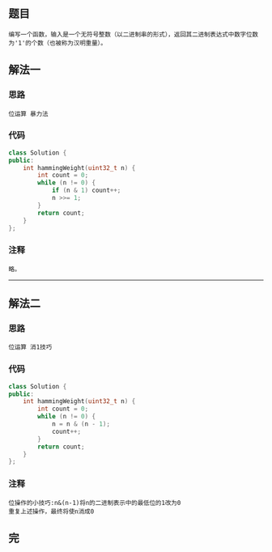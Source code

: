 ## 题目

```
编写一个函数，输入是一个无符号整数（以二进制串的形式），返回其二进制表达式中数字位数为'1'的个数（也被称为汉明重量）。
```

## 解法一

### 思路

```
位运算 暴力法
```

### 代码

```c++
class Solution {
public:
    int hammingWeight(uint32_t n) {
        int count = 0;
        while (n != 0) {
            if (n & 1) count++;
            n >>= 1;
        }
        return count;
    }
};
```

### 注释

```
略。
```

------

## 解法二

### 思路

```
位运算 消1技巧
```

### 代码

```c++
class Solution {
public:
    int hammingWeight(uint32_t n) {
        int count = 0;
        while (n != 0) {
            n = n & (n - 1);
            count++;
        }
        return count;
    }
};
```

### 注释

```
位操作的小技巧:n&(n-1)将n的二进制表示中的最低位的1改为0
重复上述操作，最终将使n消成0
```

## 完